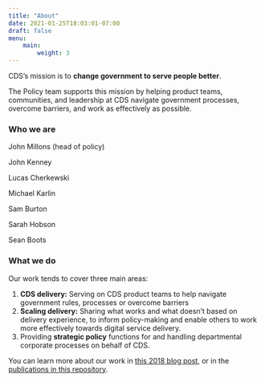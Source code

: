 ```yaml
---
title: "About"
date: 2021-01-25T18:03:01-07:00
draft: false
menu:
    main:
        weight: 3
---
```


CDS’s mission is to **change government to serve people better**.

The Policy team supports this mission by helping product teams, communities, and leadership at CDS navigate government processes, overcome barriers, and work as effectively as possible.

### Who we are

John Millons (head of policy)

John Kenney

Lucas Cherkewski

Michael Karlin

Sam Burton

Sarah Hobson

Sean Boots

### What we do

Our work tends to cover three main areas:

1. **CDS delivery:** Serving on CDS product teams to help navigate government rules, processes or overcome barriers
2. **Scaling delivery:** Sharing what works and what doesn’t based on delivery experience,  to inform policy-making and enable others to work more effectively towards digital service delivery.
3. Providing **strategic policy** functions for and handling departmental corporate processes on behalf of CDS.

You can learn more about our work in [this 2018 blog post](https://digital.canada.ca/2018/09/07/policy/), or in the [publications in this repository](/en/publications/).
